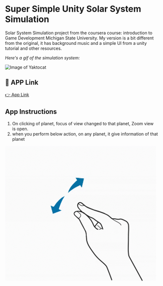 # Super Simple Unity Solar System Simulation


Solar System Simulation project from the coursera course: introduction to Game Development Michigan State University. 
My version is a bit different from the original, it has background music and a simple UI from a unity tutorial and 
other resources.


*Here's a gif of the simulation system:*

![Image of Yaktocat](./simulation.gif)


## 🔗 APP Link
[👉  App Link](https://drive.google.com/drive/u/0/folders/1VHlDCe4mFjjYb2RHD6dWfUxB1NJlvBnx?lfhs=2)

## App Instructions
1. On clicking of planet, focus of view changed to that planet, Zoom view is open.
2. when you perform below action, on any planet, it give information of that planet 

![](action.gif)

